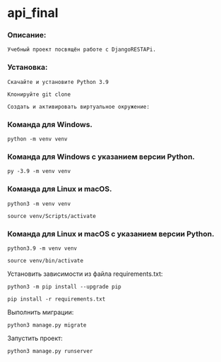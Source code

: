 # api_final

### Описание:

```
Учебный проект посвящён работе с DjangoRESTAPi. 
```

### Установка:

```
Скачайте и установите Python 3.9
```

```
Клонируйте git clone 
```

```
Cоздать и активировать виртуальное окружение:
```

###  Команда для Windows.

```
python -m venv venv
```

###  Команда для Windows с указанием версии Python.
```
py -3.9 -m venv venv
```
###  Команда для Linux и macOS.

```
python3 -m venv venv
```
```
source venv/Scripts/activate
```
###  Команда для Linux и macOS с указанием версии Python.

```
python3.9 -m venv venv
```
```
source venv/bin/activate
```
Установить зависимости из файла requirements.txt:

```
python3 -m pip install --upgrade pip
```

```
pip install -r requirements.txt
```
Выполнить миграции:
```
python3 manage.py migrate
```
Запустить проект:
```
python3 manage.py runserver
```



